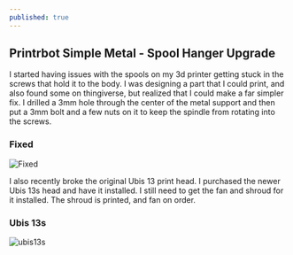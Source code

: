 ```yaml
---
published: true
---
```

## Printrbot Simple Metal - Spool Hanger Upgrade

I started having issues with the spools on my 3d printer getting stuck in the screws that hold it to the body.  I was designing a part that I could print, and also found some on thingiverse, but realized that I could make a far simpler fix.  I drilled a 3mm hole through the center of the metal support and then put a 3mm bolt and a few nuts on it to keep the spindle from rotating into the screws.

### Fixed
![Fixed](http://treegecko.com/images/20171112/fixformetalspoolholder.png)

I also recently broke the original Ubis 13 print head.  I purchased the newer Ubis 13s head and have it installed.  I still need to get the fan and shroud for it installed.  The shroud is printed, and fan on order.

### Ubis 13s
![ubis13s](http://treegecko.com/images/20171112/ubis13s.png)